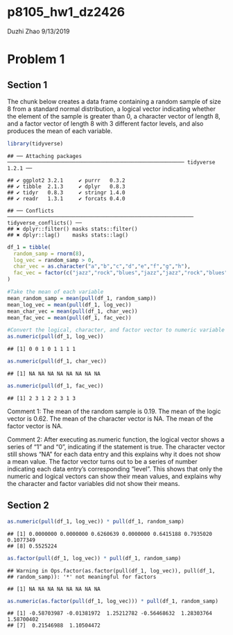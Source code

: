 p8105\_hw1\_dz2426
================
Duzhi Zhao
9/13/2019

# Problem 1

## Section 1

The chunk below creates a data frame containing a random sample of size
8 from a standard normal distribution, a logical vector indicating
whether the element of the sample is greater than 0, a character vector
of length 8, and a factor vector of length 8 with 3 different factor
levels, and also produces the mean of each
    variable.

``` r
library(tidyverse)
```

    ## ── Attaching packages ───────────────────────────────────────────────────────── tidyverse 1.2.1 ──

    ## ✔ ggplot2 3.2.1     ✔ purrr   0.3.2
    ## ✔ tibble  2.1.3     ✔ dplyr   0.8.3
    ## ✔ tidyr   0.8.3     ✔ stringr 1.4.0
    ## ✔ readr   1.3.1     ✔ forcats 0.4.0

    ## ── Conflicts ──────────────────────────────────────────────────────────── tidyverse_conflicts() ──
    ## ✖ dplyr::filter() masks stats::filter()
    ## ✖ dplyr::lag()    masks stats::lag()

``` r
df_1 = tibble(
  random_samp = rnorm(8),
  log_vec = random_samp > 0,
  char_vec = as.character("a","b","c","d","e","f","g","h"),
  fac_vec = factor(c("jazz","rock","blues","jazz","jazz","rock","blues","rock"))
)

#Take the mean of each variable
mean_random_samp = mean(pull(df_1, random_samp))
mean_log_vec = mean(pull(df_1, log_vec))
mean_char_vec = mean(pull(df_1, char_vec))
mean_fac_vec = mean(pull(df_1, fac_vec))

#Convert the logical, character, and factor vector to numeric variable
as.numeric(pull(df_1, log_vec))
```

    ## [1] 0 0 1 0 1 1 1 1

``` r
as.numeric(pull(df_1, char_vec))
```

    ## [1] NA NA NA NA NA NA NA NA

``` r
as.numeric(pull(df_1, fac_vec))
```

    ## [1] 2 3 1 2 2 3 1 3

Comment 1: The mean of the random sample is 0.19. The mean of the logic
vector is 0.62. The mean of the character vector is NA. The mean of the
factor vector is NA.

Comment 2: After executing as.numeric function, the logical vector shows
a series of “1” and “0”, indicating if the statement is true. The
character vector still shows “NA” for each data entry and this explains
why it does not show a mean value. The factor vector turns out to be a
series of number indicating each data entry’s corresponding “level”.
This shows that only the numeric and logical vectors can show their mean
values, and explains why the character and factor variables did not show
their
    means.

## Section 2

``` r
as.numeric(pull(df_1, log_vec)) * pull(df_1, random_samp)
```

    ## [1] 0.0000000 0.0000000 0.6260639 0.0000000 0.6415188 0.7935020 0.1077349
    ## [8] 0.5525224

``` r
as.factor(pull(df_1, log_vec)) * pull(df_1, random_samp)
```

    ## Warning in Ops.factor(as.factor(pull(df_1, log_vec)), pull(df_1,
    ## random_samp)): '*' not meaningful for factors

    ## [1] NA NA NA NA NA NA NA NA

``` r
as.numeric(as.factor(pull(df_1, log_vec))) * pull(df_1, random_samp)
```

    ## [1] -0.58703987 -0.01381972  1.25212782 -0.56468632  1.28303764  1.58700402
    ## [7]  0.21546988  1.10504472

